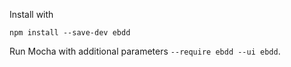 Install with

```console
npm install --save-dev ebdd
```

Run Mocha with additional parameters `--require ebdd --ui ebdd`.
